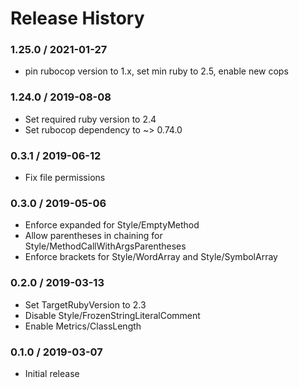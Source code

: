 # Release History

### 1.25.0 / 2021-01-27

* pin rubocop version to 1.x, set min ruby to 2.5, enable new cops

### 1.24.0 / 2019-08-08

* Set required ruby version to 2.4
* Set rubocop dependency to ~> 0.74.0

### 0.3.1 / 2019-06-12

* Fix file permissions

### 0.3.0 / 2019-05-06

* Enforce expanded for Style/EmptyMethod
* Allow parentheses in chaining for Style/MethodCallWithArgsParentheses
* Enforce brackets for Style/WordArray and Style/SymbolArray

### 0.2.0 / 2019-03-13

* Set TargetRubyVersion to 2.3 
* Disable Style/FrozenStringLiteralComment
* Enable Metrics/ClassLength

### 0.1.0 / 2019-03-07

* Initial release
